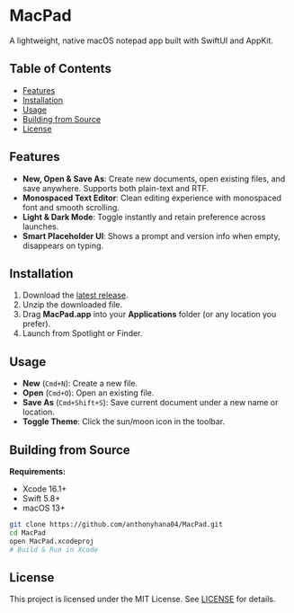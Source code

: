 # MacPad

A lightweight, native macOS notepad app built with SwiftUI and AppKit.

## Table of Contents
- [Features](#features)
- [Installation](#installation)
- [Usage](#usage)
- [Building from Source](#building-from-source)
- [License](#license)

## Features

- **New, Open & Save As**: Create new documents, open existing files, and save anywhere. Supports both plain-text and RTF.
- **Monospaced Text Editor**: Clean editing experience with monospaced font and smooth scrolling.
- **Light & Dark Mode**: Toggle instantly and retain preference across launches.
- **Smart Placeholder UI**: Shows a prompt and version info when empty, disappears on typing.

## Installation

1. Download the [latest release](https://github.com/YourUserName/MacPad/releases).
2. Unzip the downloaded file.
3. Drag **MacPad.app** into your **Applications** folder (or any location you prefer).
4. Launch from Spotlight or Finder.

## Usage

- **New** (`Cmd+N`): Create a new file.
- **Open** (`Cmd+O`): Open an existing file.
- **Save As** (`Cmd+Shift+S`): Save current document under a new name or location.
- **Toggle Theme**: Click the sun/moon icon in the toolbar.

## Building from Source

**Requirements:**
- Xcode 16.1+
- Swift 5.8+
- macOS 13+

```bash
git clone https://github.com/anthonyhana04/MacPad.git
cd MacPad
open MacPad.xcodeproj
# Build & Run in Xcode
```

## License

This project is licensed under the MIT License. See [LICENSE](LICENSE) for details.
